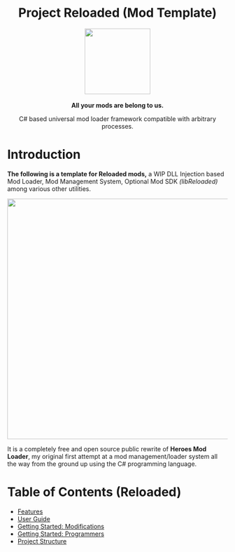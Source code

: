 
<div align="center">
	<h1>Project Reloaded (Mod Template)</h1>
	<img src="https://i.imgur.com/BjPn7rU.png" width="150" align="center" />
	<br/> <br/>
	<strong>All your mods are belong to us.</strong>
	<p>C# based universal mod loader framework compatible with arbitrary processes.</p>
</div>


# Introduction
**The following is a template for Reloaded mods,** a WIP DLL Injection based Mod Loader, Mod Management System, Optional Mod SDK *(libReloaded)* among various other utilities. 

<div align="center">
	<img src="https://i.imgur.com/aG6rXm9.png" width="550" align="center" />
	<br/>
</div>

It is a completely free and open source public rewrite of **Heroes Mod Loader**, my original first attempt at a mod management/loader system all the way from the ground up using the C# programming language.

# Table of Contents (Reloaded)
- [Features](https://github.com/sewer56lol/Reloaded-Mod-Loader/blob/master/Documents/Features.md)
- [User Guide](https://github.com/sewer56lol/Reloaded-Mod-Loader/blob/master/Documents/User%20Guide.md)
- [Getting Started: Modifications](https://github.com/sewer56lol/Reloaded-Mod-Loader/blob/master/Documents/Getting%20Started%20Modifications.md)
- [Getting Started: Programmers](https://github.com/sewer56lol/Reloaded-Mod-Loader/blob/master/Documents/Getting%20Started%20for%20Developers.md)
- [Project Structure](https://github.com/sewer56lol/Reloaded-Mod-Loader/blob/master/Documents/Project%20Structure.md)
